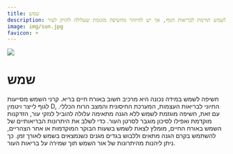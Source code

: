```yaml
---
title: שמש
description: חשיפה מתונה ומוגנת לשמש תורמת לבריאות הגוף, אך יש להיזהר מחשיפה מוגזמת שעלולה להזיק לעור.
image: img/sun.jpg
favicon: ☀️
---
```


![](img/sun.jpg)

# שמש

חשיפה לשמש במידה נכונה היא מרכיב חשוב באורח חיים בריא. קרני השמש מסייעות לגוף לייצר ויטמין D, החיוני לבריאות העצמות, המערכת החיסונית והמצב הרוח הכללי. עם זאת, חשיפה מוגזמת לשמש ללא הגנה מתאימה עלולה להוביל לנזקי עור, הזדקנות מוקדמת ואפילו לסיכון מוגבר לסרטן העור. כדי לשלב את היתרונות הבריאותיים של השמש באורח החיים, מומלץ לצאת לשמש בשעות הבוקר המוקדמות או אחר הצהריים, להשתמש בקרם הגנה מתאים וללבוש בגדים מגנים כשנמצאים בשמש לאורך זמן. כך ניתן ליהנות מהיתרונות של אור השמש תוך שמירה על בריאות העור.
